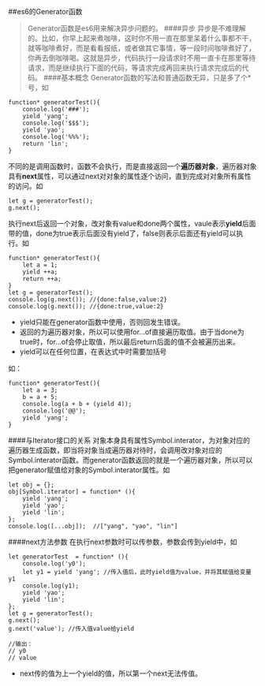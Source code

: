 ##es6的Generator函数
>Generator函数是es6用来解决异步问题的。
####异步
异步是不难理解的。比如，你早上起来煮咖啡，这时你不用一直在那里呆着什么事都不干，就等咖啡煮好，而是看看报纸，或者做其它事情，等一段时间咖啡煮好了，你再去倒咖啡喝。这就是异步，代码执行一段请求时不用一直卡在那里等待请求，而是继续执行下面的代码，等请求完成再回来执行请求完成后的代码。
####基本概念
Generator函数的写法和普通函数无异，只是多了个*号，如

	function* generatorTest(){
        console.log('###');
        yield 'yang';
        console.log('$$$');
        yield 'yao';
        console.log('%%%');
        return 'lin';
    }

不同的是调用函数时，函数不会执行，而是直接返回一个**遍历器对象**，遍历器对象具有**next**属性，可以通过next对对象的属性逐个访问，直到完成对对象所有属性的访问。如

	let g = generatorTest();
    g.next();

执行next后返回一个对象，改对象有value和done两个属性，vaule表示**yield**后面带的值，done为true表示后面没有yield了，false则表示后面还有yield可以执行。如

	function* generatorTest(){
        let a = 1;
        yield ++a;
        return ++a;
    }
    let g = generatorTest();
    console.log(g.next()); //{done:false,value:2}
    console.log(g.next()); //{done:true,value:2}

* yield只能在generator函数中使用，否则回发生错误。
* 返回的为遍历器对象，所以可以使用for...of直接遍历取值。由于当done为true时，for...of会停止取值，所以最后return后面的值不会被遍历出来。
* yield可以在任何位置，在表达式中时需要加括号

如：

	function* generatorTest(){
        let a = 3;
        b = a + 5;
        console.log(a + b + (yield 4));
        console.log('@@');
        yield 'yang';
    }

####与Iterator接口的关系
对象本身具有属性Symbol.interator，为对象对应的遍历器生成函数，即当将对象当成遍历器对待时，会调用改对象对应的Symbol.interator函数。而generator函数返回的就是一个遍历器对象，所以可以把generator赋值给对象的Symbol.interator属性。如

	let obj = {};
    obj[Symbol.iterator] = function* (){
        yield 'yang';
        yield 'yao';
        yield 'lin';
    };
    console.log([...obj]);  //["yang", "yao", "lin"]

####next方法参数
在执行next参数时可以传参数，参数会传到yield中，如

	let generatorTest  = function* (){
        console.log('y0');
        let y1 = yield 'yang'; //传入值后，此时yield值为value，并将其赋值给变量y1
        console.log(y1);
        yield 'yao';
        yield 'lin';
    };
    let g = generatorTest();
    g.next();
    g.next('value'); //传入值value给yield

    //输出：
    // y0
    // value


* next传的值为上一个yield的值，所以第一个next无法传值。